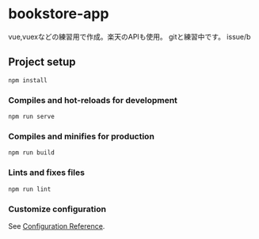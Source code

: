 # bookstore-app
vue,vuexなどの練習用で作成。楽天のAPIも使用。
gitと練習中です。
issue/b
## Project setup
```
npm install
```

### Compiles and hot-reloads for development
```
npm run serve
```

### Compiles and minifies for production
```
npm run build
```

### Lints and fixes files
```
npm run lint
```

### Customize configuration
See [Configuration Reference](https://cli.vuejs.org/config/).
